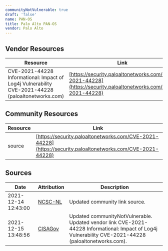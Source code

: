 ```yaml
---
communityNotVulnerable: true
draft: 'false'
name: PAN-OS
title: Palo Alto PAN-OS
vendor: Palo Alto
---
```


## Vendor Resources
| Resource | Link |
| --- | --- |
| CVE-2021-44228 Informational: Impact of Log4j Vulnerability CVE-2021-44228 (paloaltonetworks.com) | [https://security.paloaltonetworks.com/CVE-2021-44228](https://security.paloaltonetworks.com/CVE-2021-44228) |

## Community Resources
| Resource | Link |
| --- | --- |
| source | [https://security.paloaltonetworks.com/CVE-2021-44228](https://security.paloaltonetworks.com/CVE-2021-44228) |


## Sources
| Date | Attribution | Description |
| --- | --- | --- |
| 2021-12-14 12:43:00 | [NCSC-NL](https://github.com/NCSC-NL/log4shell/blob/main/software/README.md) | Updated community link source.  |
| 2021-12-15 13:48:56 | [CISAGov](https://raw.githubusercontent.com/cisagov/log4j-affected-db/develop/README.md) | Updated communityNotVulnerable. Updated vendor link CVE-2021-44228 Informational: Impact of Log4j Vulnerability CVE-2021-44228 (paloaltonetworks.com).  |
